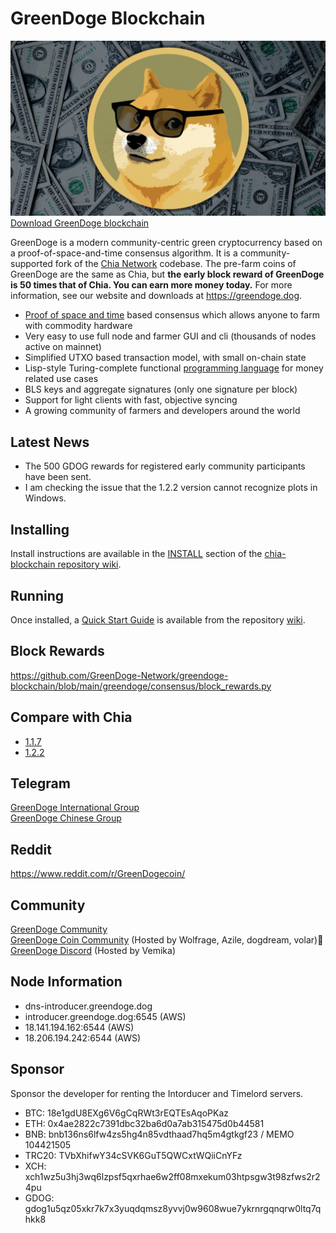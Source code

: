 # GreenDoge Blockchain
![image](https://github.com/GreenDoge-Network/greendoge-blockchain/blob/96981368b3949a91b836e8c01dca3b3ba0207d50/greendoge.jpg)
[Download GreenDoge blockchain](https://github.com/GreenDoge-Network/greendoge-blockchain/releases)

GreenDoge is a modern community-centric green cryptocurrency based on a proof-of-space-and-time consensus algorithm. It is a community-supported fork of the [Chia Network](https://github.com/Chia-Network/chia-blockchain) codebase. The pre-farm coins of GreenDoge are the same as Chia, but __the early block reward of GreenDoge is 50 times that of Chia. You can earn more money today.__ For more information, see our website and downloads at https://greendoge.dog.

* [Proof of space and time](https://docs.google.com/document/d/1tmRIb7lgi4QfKkNaxuKOBHRmwbVlGL4f7EsBDr_5xZE/edit) based consensus which allows anyone to farm with commodity hardware
* Very easy to use full node and farmer GUI and cli (thousands of nodes active on mainnet)
* Simplified UTXO based transaction model, with small on-chain state
* Lisp-style Turing-complete functional [programming language](https://chialisp.com/) for money related use cases
* BLS keys and aggregate signatures (only one signature per block)
* Support for light clients with fast, objective syncing
* A growing community of farmers and developers around the world

## Latest News
- The 500 GDOG rewards for registered early community participants have been sent.
- I am checking the issue that the 1.2.2 version cannot recognize plots in Windows.

## Installing

Install instructions are available in the
[INSTALL](https://github.com/Chia-Network/chia-blockchain/wiki/INSTALL)
section of the
[chia-blockchain repository wiki](https://github.com/Chia-Network/chia-blockchain/wiki).

## Running

Once installed, a
[Quick Start Guide](https://github.com/Chia-Network/chia-blockchain/wiki/Quick-Start-Guide)
is available from the repository
[wiki](https://github.com/Chia-Network/chia-blockchain/wiki).

## Block Rewards
https://github.com/GreenDoge-Network/greendoge-blockchain/blob/main/greendoge/consensus/block_rewards.py

## Compare with Chia
- [1.1.7](https://github.com/GreenDoge-Network/greendoge-blockchain/commit/ebc135046acf159d625bcb854bee613dc9f81182)
- [1.2.2](https://github.com/GreenDoge-Network/greendoge-blockchain/commit/1702a31ffe3e8e55e296d7047e00b08a161210d2)

## Telegram
[GreenDoge International Group](https://t.me/joinchat/oY75zFYg9Wg0NDQ9)<br>
[GreenDoge Chinese Group](https://t.me/joinchat/b11R4pYF41c5MWNl)

## Reddit
https://www.reddit.com/r/GreenDogecoin/

## Community
[GreenDoge Community](https://discord.gg/3vwEfD2kws)<br>
[GreenDoge Coin Community](https://discord.gg/J6D5MBDP5s) (Hosted by Wolfrage, Azile, dogdream, volar)👑<br>
[GreenDoge Discord](https://discord.gg/MysJnHH7wT) (Hosted by Vemika)

## Node Information
- dns-introducer.greendoge.dog
- introducer.greendoge.dog:6545 (AWS)
- 18.141.194.162:6544 (AWS)
- 18.206.194.242:6544 (AWS)

## Sponsor 
Sponsor the developer for renting the Intorducer and Timelord servers.
- BTC: 18e1gdU8EXg6V6gCqRWt3rEQTEsAqoPKaz
- ETH: 0x4ae2822c7391dbc32ba6d0a7ab315475d0b44581
- BNB: bnb136ns6lfw4zs5hg4n85vdthaad7hq5m4gtkgf23 / MEMO 104421505
- TRC20: TVbXhifwY34cSVK6GuT5QWCxtWQiiCnYFz
- XCH: xch1wz5u3hj3wq6lzpsf5qxrhae6w2ff08mxekum03htpsgw3t98zfws2r24pu
- GDOG: gdog1u5qz05xkr7k7x3yuqdqmsz8yvvj0w9608wue7ykrnrgqnqrw0ltq7qhkk8
